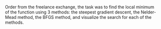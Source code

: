 Order from the freelance exchange, the task was to find the local minimum of the function using 3 methods: 
the steepest gradient descent, the Nelder-Mead method, the BFGS method, and visualize the search for each of the methods.
